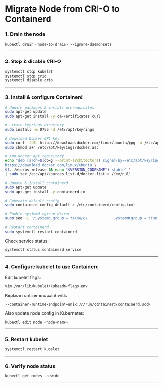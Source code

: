 # Migrate Node from CRI-O to Containerd

### 1. Drain the node

```bash
kubectl drain <node-to-drain> --ignore-daemonsets
```

---

### 2. Stop & disable CRI-O

```bash
systemctl stop kubelet
systemctl stop crio
systemctl disable crio
```

---

### 3. Install & configure Containerd

```bash
# Update packages & install prerequisites
sudo apt-get update
sudo apt-get install -y ca-certificates curl

# Create keyrings directory
sudo install -m 0755 -d /etc/apt/keyrings

# Download Docker GPG key
sudo curl -fsSL https://download.docker.com/linux/ubuntu/gpg -o /etc/apt/keyrings/docker.asc
sudo chmod a+r /etc/apt/keyrings/docker.asc

# Add Docker apt repository
echo "deb [arch=$(dpkg --print-architecture) signed-by=/etc/apt/keyrings/docker.asc] \
https://download.docker.com/linux/ubuntu \
$(. /etc/os-release && echo "$VERSION_CODENAME") stable" \
| sudo tee /etc/apt/sources.list.d/docker.list > /dev/null

# Update & install containerd
sudo apt-get update
sudo apt-get install -y containerd.io

# Generate default config
sudo containerd config default > /etc/containerd/config.toml

# Enable systemd cgroup driver
sudo sed -i "/SystemdCgroup = false/c\            SystemdCgroup = true" /etc/containerd/config.toml

# Restart containerd
sudo systemctl restart containerd
```

Check service status:

```bash
systemctl status containerd.service
```

---

### 4. Configure kubelet to use Containerd

Edit kubelet flags:

```bash
vim /var/lib/kubelet/kubeadm-flags.env
```

Replace runtime endpoint with:

```
--container-runtime-endpoint=unix:///run/containerd/containerd.sock
```

Also update node config in Kubernetes:

```bash
kubectl edit node <node-name>
```

---

### 5. Restart kubelet

```bash
systemctl restart kubelet
```

---

### 6. Verify node status

```bash
kubectl get nodes -o wide
```

---

